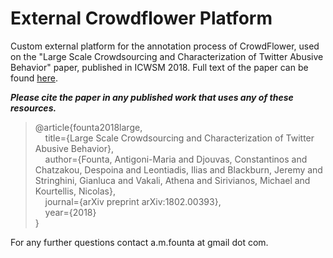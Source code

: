 # External Crowdflower Platform

Custom external platform for the annotation process of CrowdFlower, used on the "Large Scale Crowdsourcing and Characterization of Twitter Abusive Behavior" paper, published in ICWSM 2018. Full text of the paper can be found [here](https://arxiv.org/pdf/1802.00393.pdf).

_**Please cite the paper in any published work that uses any of these resources.**_

>@article{founta2018large,   
  >&nbsp;&nbsp;&nbsp;&nbsp;title={Large Scale Crowdsourcing and Characterization of Twitter Abusive Behavior},   
  >&nbsp;&nbsp;&nbsp;&nbsp;author={Founta, Antigoni-Maria and Djouvas, Constantinos and Chatzakou, Despoina and Leontiadis, Ilias and Blackburn, Jeremy and Stringhini, Gianluca and Vakali, Athena and Sirivianos, Michael and Kourtellis, Nicolas},  
  >&nbsp;&nbsp;&nbsp;&nbsp;journal={arXiv preprint arXiv:1802.00393},  
  >&nbsp;&nbsp;&nbsp;&nbsp;year={2018}   
}  

For any further questions contact a.m.founta at gmail dot com.